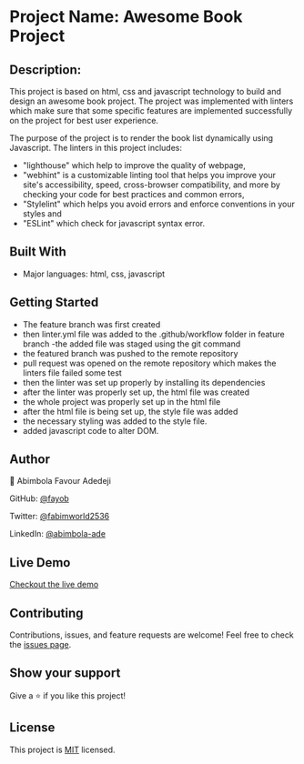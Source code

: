 # Project Name: Awesome Book Project

## Description:

This project is based on html, css and javascript technology to build and design an awesome book project. The project was implemented with linters which make sure that some specific features are implemented successfully on the project for best user experience.

The purpose of the project is to render the book list dynamically using Javascript. The linters in this project includes:

- "lighthouse" which help to improve the quality of webpage,
- "webhint" is a customizable linting tool that helps you improve your site's accessibility, speed, cross-browser compatibility, and more by checking your code for best practices and common errors,
- "Stylelint" which helps you avoid errors and enforce conventions in your styles and
- "ESLint" which check for javascript syntax error.

## Built With

- Major languages: html, css, javascript

## Getting Started

- The feature branch was first created
- then linter.yml file was added to the .github/workflow folder in feature branch
  -the added file was staged using the git command
- the featured branch was pushed to the remote repository
- pull request was opened on the remote repository which makes the linters file failed some test
- then the linter was set up properly by installing its dependencies
- after the linter was properly set up, the html file was created
- the whole project was properly set up in the html file
- after the html file is being set up, the style file was added
- the necessary styling was added to the style file.
- added javascript code to alter DOM.

## Author

👨 Abimbola Favour Adedeji

GitHub: [@fayob](https://github.com/fayob)

Twitter: [@fabimworld2536](https://twitter.com/Fabimworld2536)

LinkedIn: [@abimbola-ade](https://www.linkedin.com/in/abimbola-ade)

## Live Demo

[Checkout the live demo](https://fayob.github.io/awesome-book-project/)


## Contributing

Contributions, issues, and feature requests are welcome!
Feel free to check the [issues page](#).

## Show your support

Give a ⭐️ if you like this project!

## License

This project is [MIT](#) licensed.

